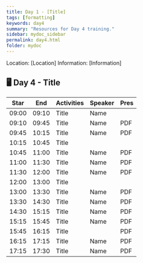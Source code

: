```yaml
---
title: Day 1 - [Title]
tags: [formatting]
keywords: day4
summary: "Resources for Day 4 training."
sidebar: mydoc_sidebar
permalink: day4.html
folder: mydoc
---
```


<style>
.result {
background-color: #f0f0f0;
border: 1px solid #dedede;
padding: 10px;
margin-top: 10px;
margin-bottom: 10px;
}
</style>

Location: [Location]
Information: [Information]

## 🖥️ Day 4 - Title

| Star  | End   | Activities | Speaker | Pres |
|-------|-------|------------|---------|------|
| 09:00 | 09:10 | Title | Name |     |
| 09:10 | 09:45 | Title | Name | PDF |
| 09:45 | 10:15 | Title | Name | PDF |
| 10:15 | 10:45 | Title |      |     |
| 10:45 | 11:00 | Title | Name | PDF |
| 11:00 | 11:30 | Title | Name | PDF |
| 11:30 | 12:00 | Title | Name | PDF |
| 12:00 | 13:00 | Title |      |     |
| 13:00 | 13:30 | Title | Name | PDF |
| 13:30 | 14:30 | Title | Name | PDF |
| 14:30 | 15:15 | Title | Name | PDF |
| 15:15 | 15:45 | Title | Name | PDF |
| 15:45 | 16:15 | Title |      | PDF |
| 16:15 | 17:15 | Title | Name | PDF |
| 17:15 | 17:30 | Title | Name | PDF |
